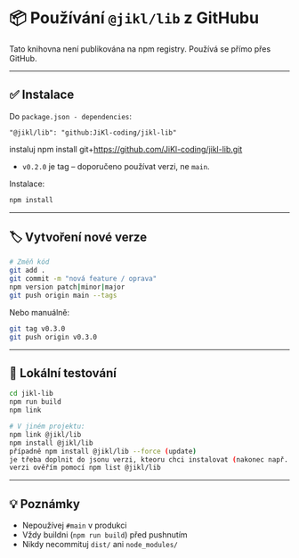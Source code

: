 # 📦 Používání `@jikl/lib` z GitHubu

Tato knihovna není publikována na npm registry. Používá se přímo přes GitHub.

---

## ✅ Instalace

Do `package.json - dependencies`:

```
"@jikl/lib": "github:JiKl-coding/jikl-lib"
```

instaluj npm install git+https://github.com/JiKl-coding/jikl-lib.git

- `v0.2.0` je tag – doporučeno používat verzi, ne `main`.

Instalace:

```bash
npm install
```

---

## 🏷️ Vytvoření nové verze

```bash
# Změň kód
git add .
git commit -m "nová feature / oprava"
npm version patch|minor|major
git push origin main --tags
```

Nebo manuálně:

```bash
git tag v0.3.0
git push origin v0.3.0
```

---

## 🧪 Lokální testování

```bash
cd jikl-lib
npm run build
npm link

# V jiném projektu:
npm link @jikl/lib
npm install @jikl/lib
případně npm install @jikl/lib --force (update)
je třeba doplnit do jsonu verzi, kteoru chci instalovat (nakonec např. #v0.3.0 => ale ne nutně)
verzi ověřím pomocí npm list @jikl/lib
```

---

## 💡 Poznámky

- Nepoužívej `#main` v produkci
- Vždy buildni (`npm run build`) před pushnutím
- Nikdy necommituj `dist/` ani `node_modules/`
